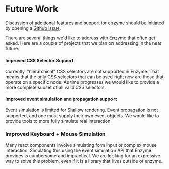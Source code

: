 # Future Work

Discussion of additional features and support for enzyme should be initiated by opening a
[Github issue](https://github.com/airbnb/enzyme/issues).

There are several things we'd like to address with Enzyme that often get asked. Here are a couple
of projects that we plan on addressing in the near future:


#### Improved CSS Selector Support

Currently, "hierarchical" CSS selectors are not supported in Enzyme. That means that the only CSS
selectors that can be used right now are those that operate on a specific node.  As time progresses
we would like to provide a more complete subset of all valid CSS selectors.


#### Improved event simulation and propagation support

Event simulation is limited for Shallow rendering. Event propagation is not supported, and one must
supply their own event objects. We would like to provide tools to more fully simulate real
interaction.


### Improved Keyboard + Mouse Simulation

Many react components involve simulating form input or complex mouse interaction. Simulating this
using the event simulation API that Enzyme provides is cumbersome and impractical. We are looking for
an expressive way to solve this problem, even if it is a library that lives outside of enzyme.
